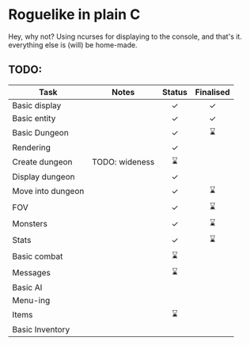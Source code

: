 # Roguelike in plain C
Hey, why not? Using ncurses for displaying to the console, and that's it. everything else is (will) be home-made.

## TODO:
| Task              | Notes             | Status | Finalised          
| ----------------- | ----------------- |:---:|:-------------:|
| Basic display     |                   |  ✓  | ✓
| Basic entity      |                   |  ✓  | ✓
| Basic Dungeon     |                   |  ✓  | ⌛
| Rendering         |                   |  ✓  | 
| Create dungeon    | TODO: wideness    |  ⌛ |
| Display dungeon   |                   |  ✓  |
| Move into dungeon |                   |  ✓  | ⌛
| FOV               |                   |  ✓  | ⌛
| Monsters          |                   |  ✓  | ⌛
| Stats             |                   |  ✓  | ⌛
| Basic combat      |                   |  ⌛ |
| Messages          |                   |  ⌛ |
| Basic AI          |                   |     |
| Menu-ing          |                   |     |
| Items             |                   |  ⌛ |
| Basic Inventory   |                   |     |

